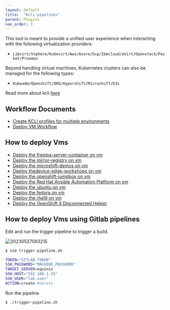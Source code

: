 ```yaml
---
layout: default
title:  "Kcli pipelines"
parent: Plugins
nav_order: 3
---
```



This tool is meant to provide a unified user experience when interacting with the following virtualization providers:

* `Libvirt/Vsphere/Kubevirt/Aws/Azure/Gcp/Ibmcloud/oVirt/Openstack/Packet/Proxmox`

Beyond handling virtual machines, Kubernetes clusters can also be managed for the following types:

* `Kubeadm/Openshift/OKD/Hypershift/Microshift/K3s`

Read more about kcli [here](https://kcli.readthedocs.io/en/latest/)


## Workflow Documents
* [Create KCLI profiles for multiple environments](https://github.com/tosin2013/kcli-pipelines/blob/main/docs/configure-kcli-profiles.md)
* [Deploy VM Workflow](https://github.com/tosin2013/kcli-pipelines/blob/main/docs/deploy-vm.md)

## How to deploy Vms
* [Deploy the freeipa-server-container on vm](https://github.com/tosin2013/kcli-pipelines/blob/main/docs/deploy-dns.md)
* [Deploy the mirror-registry on vm](https://github.com/tosin2013/kcli-pipelines/blob/main/docs/mirror-registry.md)
* [Deploy the microshift-demos on vm](https://github.com/tosin2013/kcli-pipelines/blob/main/docs/microshift-demos.md)
* [Deploy thedevice-edge-workshops on vm](https://github.com/tosin2013/kcli-pipelines/blob/main/docs/device-edge-workshops.md)
* [Deploy the openshift-jumpbox on vm](https://github.com/tosin2013/kcli-pipelines/blob/main/docs/openshift-jumpbox.md)
* [Deploy the Red Hat Ansible Automation Platform on vm](https://github.com/tosin2013/kcli-pipelines/blob/main/docs/ansible-aap.md)
* [Deploy the ubuntu on vm](https://github.com/tosin2013/kcli-pipelines/blob/main/docs/ubuntu.md)
* [Deploy the fedora on vm](https://github.com/tosin2013/kcli-pipelines/blob/main/docs/fedora.md)
* [Deploy the rhel9 on vm](https://github.com/tosin2013/kcli-pipelines/blob/main/docs/rhel.md)
* [Deploy the OpenShift 4 Disconnected Helper](https://github.com/tosin2013/kcli-pipelines/blob/main/docs/ocp4-disconnected-helper.md)


## How to deploy Vms using Gitlab pipelines

Edit and run the trigger pipeline to trigger a build.


![20230527093215](https://i.imgur.com/I9ERA5a.png)

```bash
$ vim trigger-pipeline.sh

TOKEN="GITLAB-TOKEN"
SSH_PASSWORD="MACHINE_PASSWORD"
TARGET_SERVER=equinix
SSH_HOST="192.168.1.25"
SSH_USER="lab-user"
ACTION=create #delete
```

Run the pipeline
```
$ ./trigger-pipeline.sh
```
